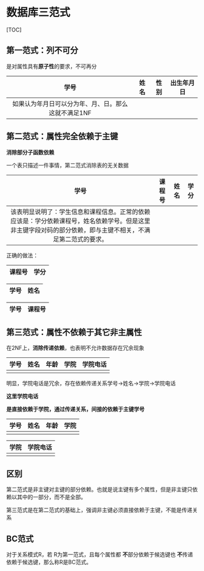 # 数据库三范式

[TOC]

## 第一范式：列不可分

是对属性具有**原子性**的要求，不可再分

|                        学号                         | 姓名 | 性别 | 出生年月日 |
| :-------------------------------------------------: | :--: | :--: | :--------: |
| 如果认为年月日可以分为年、月、日。那么这就不满足1NF |      |      |            |





## 第二范式：属性完全依赖于主键

**消除部分子函数依赖**

一个表只描述一件事情，第二范式消除表的无关数据

|                             学号                             | 课程号 | 姓名 | 学分 |
| :----------------------------------------------------------: | :----: | ---- | :--: |
| 该表明显说明了：学生信息和课程信息。正常的依赖应该是：学分依赖课程号，姓名依赖学号。但是这里非主键字段对码的部分依赖，即与主键不相关，不满足第二范式的要求。 |        |      |      |



正确的做法：

| 课程号 | 学分 |
| ------ | ---- |

| 学号 | 姓名 |
| ---- | ---- |

| 学号 | 课程号 |
| ---- | ------ |





## 第三范式：属性不依赖于其它非主属性

在2NF上，**消除传递依赖**，也表明不允许数据存在冗余现象



| 学号 | 姓名 | 年龄 | 学院 | 学院电话 |
| ---- | ---- | ---- | ---- | -------- |
|      |      |      |      |          |



明显，学院电话是冗余，存在依赖传递关系学号->姓名->学院->学院电话



**这里学院电话**

**是直接依赖于学院，通过传递关系，间接的依赖于主键学号**



| 学号 | 姓名 | 年龄 | 学院 |
| ---- | ---- | ---- | ---- |
|      |      |      |      |

| 学院 | 学院电话 |
| ---- | -------- |
|      |          |





## 区别

第二范式是非主键对主键的部分依赖。也就是说主键有多个属性，但是非主键只依赖以其中的一部分，而不是全部。

第三范式是在第二范式的基础上，强调非主键必须直接依赖于主键，不能是传递关系







## BC范式

对于关系模式R，若 R为第一范式，且每个属性都 **不**部分依赖于候选键也 **不**传递依赖于候选键，那么称R是BC范式。

